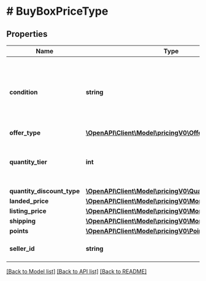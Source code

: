 # # BuyBoxPriceType

## Properties

Name | Type | Description | Notes
------------ | ------------- | ------------- | -------------
**condition** | **string** | Indicates the condition of the item. For example: New, Used, Collectible, Refurbished, or Club. |
**offer_type** | [**\OpenAPI\Client\Model\pricingV0\OfferCustomerType**](OfferCustomerType.md) |  | [optional]
**quantity_tier** | **int** | Indicates at what quantity this price becomes active. | [optional]
**quantity_discount_type** | [**\OpenAPI\Client\Model\pricingV0\QuantityDiscountType**](QuantityDiscountType.md) |  | [optional]
**landed_price** | [**\OpenAPI\Client\Model\pricingV0\MoneyType**](MoneyType.md) |  |
**listing_price** | [**\OpenAPI\Client\Model\pricingV0\MoneyType**](MoneyType.md) |  |
**shipping** | [**\OpenAPI\Client\Model\pricingV0\MoneyType**](MoneyType.md) |  |
**points** | [**\OpenAPI\Client\Model\pricingV0\Points**](Points.md) |  | [optional]
**seller_id** | **string** | The seller identifier for the offer. | [optional]

[[Back to Model list]](../../README.md#models) [[Back to API list]](../../README.md#endpoints) [[Back to README]](../../README.md)
